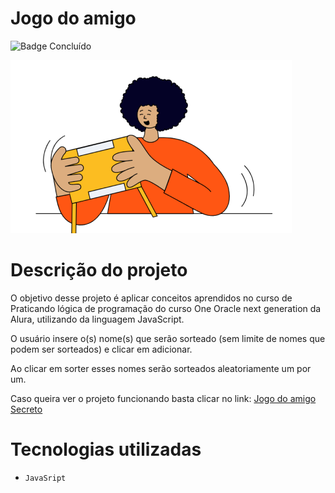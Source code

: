 # Jogo do amigo
![Badge Concluído](http://img.shields.io/static/v1?label=STATUS&message=%20CONCLUIDO&color=GREEN&style=for-the-badge)

![Imagem capa](assets/amigo-secreto.png)


# Descrição do projeto
O objetivo desse projeto é aplicar conceitos aprendidos no curso de Praticando lógica de programação do curso One Oracle next generation da Alura, utilizando da linguagem JavaScript.

O usuário insere o(s) nome(s) que serão sorteado (sem limite de nomes que podem ser sorteados) e clicar em adicionar. 

Ao clicar em sorter esses nomes  serão sorteados aleatoriamente um por um.


Caso queira ver o projeto funcionando basta clicar no link: [Jogo do amigo Secreto](https://amigo-secreto-phi.vercel.app/)


# Tecnologias utilizadas
- ``JavaSript``
